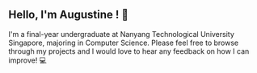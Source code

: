 ## Hello, I'm Augustine ! :wave:

I'm a final-year undergraduate at Nanyang Technological University Singapore, majoring in Computer Science. Please feel free to browse through my projects and I would love to hear any feedback on how I can improve! :computer:
